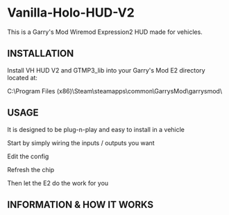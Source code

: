 # Vanilla-Holo-HUD-V2
This is a Garry's Mod Wiremod Expression2 HUD made for vehicles.

## INSTALLATION
Install VH HUD V2 and GTMP3_lib into your Garry's Mod E2 directory located at:

C:\Program Files (x86)\Steam\steamapps\common\GarrysMod\garrysmod\

## USAGE
It is designed to be plug-n-play and easy to install in a vehicle

Start by simply wiring the inputs / outputs you want

Edit the config

Refresh the chip

Then let the E2 do the work for you

## INFORMATION & HOW IT WORKS
